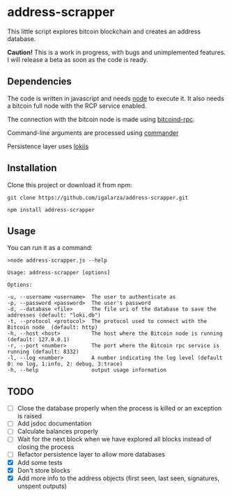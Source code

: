 
# address-scrapper

This little script explores bitcoin blockchain and creates an address database. 

**Caution!** This is a work in progress, with bugs and unimplemented features. I will release a beta as soon as the code is ready.

## Dependencies

The code is written in javascript and needs [node](https://nodejs.org/) to execute it. It also needs a bitcoin full node with the RCP service enabled.

The connection with the bitcoin node is made using [bitcoind-rpc](https://github.com/bitpay/bitcoind-rpc).

Command-line arguments are processed using [commander](https://github.com/tj/commander.js)

Persistence layer uses [lokijs](https://github.com/techfort/LokiJS)

## Installation

Clone this project or download it from npm:

`git clone https://github.com/igalarza/address-scrapper.git`

`npm install address-scrapper`

## Usage

You can run it as a command:

    >node address-scrapper.js --help

    Usage: address-scrapper [options]

    Options:

    -u, --username <username>  The user to authenticate as
    -p, --password <password>  The user's password
    -d, --database <file>      The file uri of the database to save the addresses (default: "loki.db")
    -t, --protocol <protocol>  The protocol used to connect with the Bitcoin node  (default: http)
    -h, --host <host>          The host where the Bitcoin node is running (default: 127.0.0.1)
    -r, --port <number>        The port where the Bitcoin rpc service is running (default: 8332)
    -l, --log <number>         A number indicating the log level (default 0: no log, 1:info, 2: debug, 3:trace)
    -h, --help                 output usage information

## TODO

- [ ] Close the database properly when the process is killed or an exception is raised
- [ ] Add jsdoc documentation
- [ ] Calculate balances properly
- [ ] Wait for the next block when we have explored all blocks instead of closing the process
- [ ] Refactor persistence layer to allow more databases
- [x] Add some tests
- [x] Don't store blocks
- [x] Add more info to the address objects (first seen, last seen, signatures, unspent outputs)
